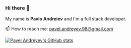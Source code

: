 ### Hi there 👋

My name is **Pavlo Andreiev** and I'm a full stack developer.

📫 How to reach me: pavel.andreyev.98@gmail.com

[![Pavel Andreyev's GitHub stats](https://github-readme-stats.vercel.app/api?username=PavelAndreyev1337)](https://github.com/anuraghazra/github-readme-stats)

<!--
**PavelAndreyev1337/PavelAndreyev1337** is a ✨ _special_ ✨ repository because its `README.md` (this file) appears on your GitHub profile.

Here are some ideas to get you started:

- 🔭 I’m currently working on ...
- 🌱 I’m currently learning ...
- 👯 I’m looking to collaborate on ...
- 🤔 I’m looking for help with ...
- 💬 Ask me about ...
- 📫 How to reach me: ...
- 😄 Pronouns: ...
- ⚡ Fun fact: ...
-->
